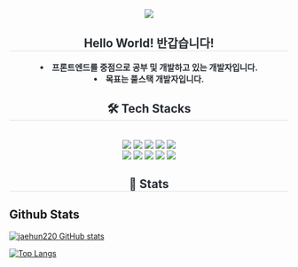 <div align= "center">
    <img src="https://capsule-render.vercel.app/api?type=waving&color=auto&height=180&text=Nice%20to%20meet%20you!!&animation=fadeIn&fontColor=ffffff&fontSize=60" />
    </div>
    <div align= "center"> 
    <h2 style="border-bottom: 1px solid #d8dee4; color: #282d33;"> Hello World! 반갑습니다! </h2>  
    <div style="font-weight: 700; font-size: 15px; text-align: center; color: #282d33;"> <li>프론트엔드를 중점으로 공부 및 개발하고 있는 개발자입니다.</li><li>목표는 풀스택 개발자입니다. </div> 
    </div>
    <div align= "center">
    <h2 style="border-bottom: 1px solid #d8dee4; color: #282d33;"> 🛠️ Tech Stacks </h2> <br> 
    <div style="margin: 0 auto; text-align: center;" align= "center"> <img src="https://img.shields.io/badge/C-A8B9CC?style=plastic&logo=C&logoColor=white">
          <img src="https://img.shields.io/badge/Java-007396?style=plastic&logo=Java&logoColor=white">
          <img src="https://img.shields.io/badge/Javascript-F7DF1E?style=plastic&logo=Javascript&logoColor=white">
          <img src="https://img.shields.io/badge/Next.js-000000?style=plastic&logo=Next.js&logoColor=white">
          <img src="https://img.shields.io/badge/Node.js-339933?style=plastic&logo=Node.js&logoColor=white">
          <br/><img src="https://img.shields.io/badge/React-61DAFB?style=plastic&logo=React&logoColor=white">
          <img src="https://img.shields.io/badge/CSS3-1572B6?style=plastic&logo=CSS3&logoColor=white">
          <img src="https://img.shields.io/badge/Flutter-02569B?style=plastic&logo=Flutter&logoColor=white">
          <img src="https://img.shields.io/badge/HTML5-E34F26?style=plastic&logo=HTML5&logoColor=white">
          <img src="https://img.shields.io/badge/Tailwind CSS-06B6D4?style=plastic&logo=Tailwind CSS&logoColor=white">
          <br/></div>
    </div>
    <div align= "center"> 
    <h2 style="border-bottom: 1px solid #d8dee4; color: #282d33;"> 🏅 Stats </h2> <div align= "center">   </div> 
    </div>
    
## Github Stats
[![jaehun220 GitHub stats](https://github-readme-stats.vercel.app/api?username=jaehun220&show_icons=true&theme=radical)](https://github.com/jaehun220/github-readme-stats)

[![Top Langs](https://github-readme-stats.vercel.app/api/top-langs/?username=jaehun220&show_icons=true&theme=radical&layout=compact)](https://github.com/jaehun220/github-readme-stats)
